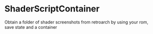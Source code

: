 # ShaderScriptContainer
Obtain a folder of shader screenshots from retroarch by using your rom, save state and a container
